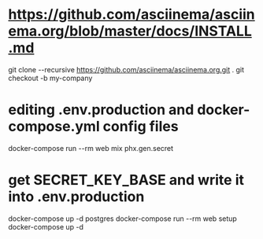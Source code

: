 # https://github.com/asciinema/asciinema.org/blob/master/docs/INSTALL.md
git clone --recursive https://github.com/asciinema/asciinema.org.git .
git checkout -b my-company
# editing .env.production and docker-compose.yml config files
docker-compose run --rm web mix phx.gen.secret
# get SECRET_KEY_BASE and write it into .env.production
docker-compose up -d postgres
docker-compose run --rm web setup
docker-compose up -d
